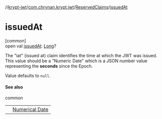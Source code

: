 //[krypt-jwt](../../../index.md)/[com.chrynan.krypt.jwt](../index.md)/[ReservedClaims](index.md)/[issuedAt](issued-at.md)

# issuedAt

[common]\
open val [issuedAt](issued-at.md): [Long](https://kotlinlang.org/api/latest/jvm/stdlib/kotlin/-long/index.html)?

The &quot;iat&quot; (issued at) claim identifies the time at which the JWT was issued. This value should be a &quot;Numeric Date&quot; which is a JSON number value representing the **seconds** since the Epoch.

Value defaults to `null`.

#### See also

common

| | |
|---|---|
|  | [Numerical Date](https://www.rfc-editor.org/rfc/rfc7519#section-2) |
